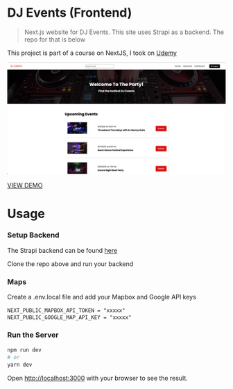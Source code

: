 # DJ Events (Frontend)

> Next.js website for DJ Events. This site uses Strapi as a backend. The repo for that is below

This project is part of a course on NextJS, I took on [Udemy](https://www.udemy.com/course/nextjs-dev-to-deployment)

![DJ Events](/public/images/screenShot.png 'DJ Events')

[VIEW DEMO](https://https://djeventsfrontend0721.vercel.app/)

# Usage

### Setup Backend

The Strapi backend can be found [here](https://github.com/klleroy/dj-events-backend)

Clone the repo above and run your backend

### Maps

Create a .env.local file and add your Mapbox and Google API keys

```
NEXT_PUBLIC_MAPBOX_API_TOKEN = "xxxxx"
NEXT_PUBLIC_GOOGLE_MAP_API_KEY = "xxxxx"
```

### Run the Server

```bash
npm run dev
# or
yarn dev
```

Open [http://localhost:3000](http://localhost:3000) with your browser to see the result.

